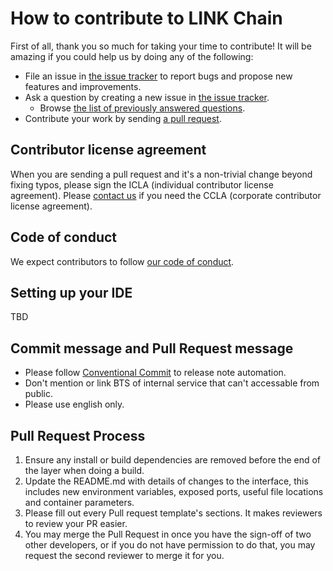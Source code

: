 # How to contribute to LINK Chain

First of all, thank you so much for taking your time to contribute!
It will be amazing if you could help us by doing any of the following:

- File an issue in [the issue tracker](https://github.com/link-chain/link/issues) to report bugs and propose new features and
  improvements.
- Ask a question by creating a new issue in [the issue tracker](https://github.com/link-chain/link/issues).
  - Browse [the list of previously answered questions](https://github.com/link-chain/link/issues?q=label%3Aquestion).
- Contribute your work by sending [a pull request](https://github.com/link-chain/link/pulls).

## Contributor license agreement

When you are sending a pull request and it's a non-trivial change beyond fixing typos, please sign 
the ICLA (individual contributor license agreement). Please
[contact us](mailto:dl_oss_dev@linecorp.com) if you need the CCLA (corporate contributor license agreement).

## Code of conduct

We expect contributors to follow [our code of conduct](https://github.com/link-chain/link/blob/master/CODE_OF_CONDUCT.md).

## Setting up your IDE

TBD

## Commit message and Pull Request message

- Please follow [Conventional Commit](https://www.conventionalcommits.org) to release note automation.
- Don't mention or link BTS of internal service that can't accessable from public.
- Please use english only.

## Pull Request Process

1. Ensure any install or build dependencies are removed before the end of the layer when doing a 
   build.
2. Update the README.md with details of changes to the interface, this includes new environment 
   variables, exposed ports, useful file locations and container parameters.
3. Please fill out every Pull request template's sections. It makes reviewers to review your PR easier.
4. You may merge the Pull Request in once you have the sign-off of two other developers, or if you 
   do not have permission to do that, you may request the second reviewer to merge it for you.

